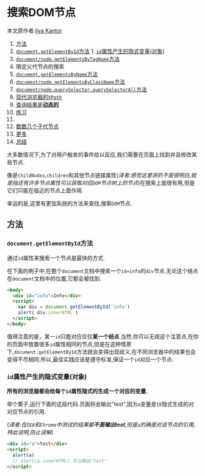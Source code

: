 # 搜索DOM节点
本文原作者:[ilya Kantor](http://javascript.info/users/ilya-kantor)

1. [方法]()
  1. [`document.getElementById`方法]()
    1. [`id`属性产生的隐式变量(对象)]()
  2. [`document/node.getElementsByTagName`方法]()
  3. 限定父代节点的搜索
  4. [`document.getElementsByName`方法]()
  5. [`document/node.getElementsByClassName`方法]()
  6. [`document/node.querySelector.querySelectorAll`方法]()
2. [现代浏览器的`XPath`]()
3. [查询结果是**动态的**]()
4. [练习]()
  1. []()
  2. [数数几个子代节点]()
  3. [更多]()
5. [总结]()

大多数情况下,为了对用户触发的事件给以反应,我们需要在页面上找到并且修改某些节点.

像是`childNodes`,`children`和其他节点链接属性(*译者:感觉这里讲的不是很明白,就是指还有许多节点属性可以获取对应`DOM`节点树上的节点*)在搜索上面很有用,但是它们只能在临近的节点上面作用.

幸运的是,这里有更加系统的方法来查找,搜索`DOM`节点.

## 方法

### `document.getElementById`方法

通过`id`属性来搜索一个节点是最快的方式.

在下面的例子中,在整个`document`文档中搜索一个`id=info`的`div`节点.无论这个结点在`document`文档中的位置,它都会被找到.

``` HTML
<body>
  <div id="info">Info</div>
  <script>
    var div = document.getElementById('info')
    alert( div.innerHTML )
  </script>
</body>
```

值得注意的是，某一`id`只能对应仅仅**某一个结点**.当然,你可以无视这个注意点,在你的页面中放置很多`id`属性相同的节点,但是在这种情景下,`document.getElementById`方法就会变得出现歧义,在不同浏览器中的结果也会变得不尽相同.所以,最佳实践应该是遵守标准,保证一个`id`对应一个节点.

### `id`属性产生的隐式变量(对象)

**所有的浏览器都会给每个`id`属性隐式的生成一个对应的变量.**

举个栗子,运行下面的这段代码.页面将会输出"test",因为`a`变量是`IE`隐式生成的对对应节点的引用.

(*译者:在`IE8`和`Chrome`中测试的结果都**不是输出test**,但是`a`的确是对该节点的引用,特此说明,防止误解*)

```HTML
<div id="a">test</div>
<script>
  alert(a)
  // alert(a.innerHTML) 可以输出"test"
</script>
```
